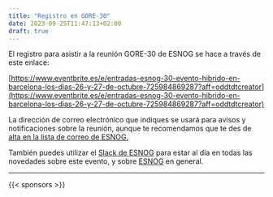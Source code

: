 ```yaml
---
title: "Registro en GORE-30"
date: 2023-09-25T11:47:13+02:00
draft: true
---
```


El registro para asistir a la reunión GORE-30 de ESNOG se hace a través de este enlace:


[https://www.eventbrite.es/e/entradas-esnog-30-evento-hibrido-en-barcelona-los-dias-26-y-27-de-octubre-725984869287?aff=oddtdtcreator](https://www.eventbrite.es/e/entradas-esnog-30-evento-hibrido-en-barcelona-los-dias-26-y-27-de-octubre-725984869287?aff=oddtdtcreator)


La dirección de correo electrónico que indiques se usará para avisos y notificaciones sobre la reunión, aunque te recomendamos que te des de [alta en la lista de correo de ESNOG.](https://www2.esnog.net:8443/cgi-bin/mailman/listinfo/gore)

También puedes utilizar el [Slack de ESNOG](https://esnog.slack.com) para estar al día en todas las novedades sobre este evento, y sobre [ESNOG](https://www.esnog.net) en general. 

---------------------------

{{< sponsors >}}